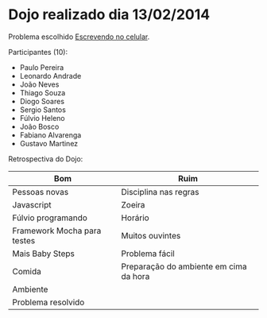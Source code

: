 Dojo realizado dia 13/02/2014
=======

Problema escolhido [Escrevendo no celular](http://dojopuzzles.com/problemas/exibe/escrevendo-no-celular/).

Participantes (10):
 * Paulo Pereira
 * Leonardo Andrade
 * João Neves
 * Thiago Souza
 * Diogo Soares
 * Sergio Santos
 * Fúlvio Heleno
 * João Bosco
 * Fabiano Alvarenga
 * Gustavo Martinez

Retrospectiva do Dojo:

| Bom  | Ruim |
| ------------- | ------------- |
| Pessoas novas  | Disciplina nas regras  |
| Javascript  | Zoeira  |
| Fúlvio programando  | Horário  |
| Framework Mocha para testes  | Muitos ouvintes  |
| Mais Baby Steps  | Problema fácil  |
| Comida  | Preparação do ambiente em cima da hora  |
| Ambiente  |  |
| Problema resolvido  |  |
